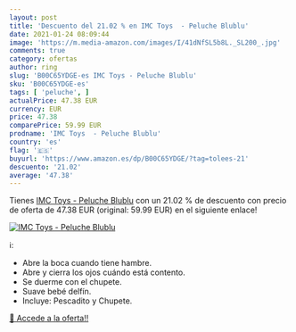 ```yaml
---
layout: post
title: 'Descuento del 21.02 % en IMC Toys  - Peluche Blublu'
date: 2021-01-24 08:09:44
image: 'https://m.media-amazon.com/images/I/41dNfSL5b8L._SL200_.jpg'
comments: true
category: ofertas
author: ring
slug: 'B00C65YDGE-es IMC Toys - Peluche Blublu'
sku: 'B00C65YDGE-es'
tags: [ 'peluche', ]
actualPrice: 47.38 EUR
currency: EUR
price: 47.38
comparePrice: 59.99 EUR
prodname: 'IMC Toys  - Peluche Blublu'
country: 'es'
flag: '🇪🇸'
buyurl: 'https://www.amazon.es/dp/B00C65YDGE/?tag=tolees-21'
descuento: '21.02'
average: '47.38'
---
```


Tienes [IMC Toys  - Peluche Blublu](https://www.amazon.es/dp/B00C65YDGE/?tag=tolees-21) con un 21.02 % de descuento con precio de oferta de 47.38 EUR (original: 59.99 EUR) en el siguiente enlace!

[![IMC Toys  - Peluche Blublu](https://m.media-amazon.com/images/I/41dNfSL5b8L._SL200_.jpg)](https://www.amazon.es/dp/B00C65YDGE/?tag=tolees-21)

ℹ️:

- Abre la boca cuando tiene hambre.
- Abre y cierra los ojos cuándo está contento.
- Se duerme con el chupete.
- Suave bebé delfín.
- Incluye: Pescadito y Chupete.

[🛒 Accede a la oferta!!](https://www.amazon.es/dp/B00C65YDGE/?tag=tolees-21)
